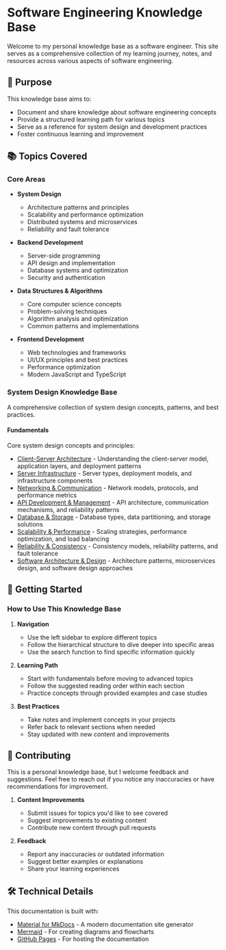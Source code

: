 # Software Engineering Knowledge Base

Welcome to my personal knowledge base as a software engineer. This site serves as a comprehensive collection of my learning journey, notes, and resources across various aspects of software engineering.

## 🎯 Purpose

This knowledge base aims to:

-   Document and share knowledge about software engineering concepts
-   Provide a structured learning path for various topics
-   Serve as a reference for system design and development practices
-   Foster continuous learning and improvement

## 📚 Topics Covered

### Core Areas

-   **System Design**

    -   Architecture patterns and principles
    -   Scalability and performance optimization
    -   Distributed systems and microservices
    -   Reliability and fault tolerance

-   **Backend Development**

    -   Server-side programming
    -   API design and implementation
    -   Database systems and optimization
    -   Security and authentication

-   **Data Structures & Algorithms**

    -   Core computer science concepts
    -   Problem-solving techniques
    -   Algorithm analysis and optimization
    -   Common patterns and implementations

-   **Frontend Development**
    -   Web technologies and frameworks
    -   UI/UX principles and best practices
    -   Performance optimization
    -   Modern JavaScript and TypeScript

### System Design Knowledge Base

A comprehensive collection of system design concepts, patterns, and best practices.

#### Fundamentals

Core system design concepts and principles:

-   [Client-Server Architecture](fundamentals/client-server.md) - Understanding the client-server model, application layers, and deployment patterns
-   [Server Infrastructure](fundamentals/server-infrastructure.md) - Server types, deployment models, and infrastructure components
-   [Networking & Communication](fundamentals/networking.md) - Network models, protocols, and performance metrics
-   [API Development & Management](fundamentals/api.md) - API architecture, communication mechanisms, and reliability patterns
-   [Database & Storage](fundamentals/database.md) - Database types, data partitioning, and storage solutions
-   [Scalability & Performance](fundamentals/scalability.md) - Scaling strategies, performance optimization, and load balancing
-   [Reliability & Consistency](fundamentals/reliability.md) - Consistency models, reliability patterns, and fault tolerance
-   [Software Architecture & Design](fundamentals/software-architecture.md) - Architecture patterns, microservices design, and software design approaches

<!-- #### Patterns

Common design patterns and solutions:

-   [Microservices Patterns](patterns/microservices.md) - Patterns for building and managing microservices
-   [Caching Strategies](patterns/caching.md) - Various caching approaches and implementations
-   [Message Queues & Event-Driven](patterns/messaging.md) - Message queue patterns and event-driven architectures
-   [Security Patterns](patterns/security.md) - Security best practices and patterns

#### Case Studies

Real-world system design examples:

-   [Social Media Platform](case-studies/social-media.md) - Design of a social media platform
-   [E-commerce System](case-studies/e-commerce.md) - Design of an e-commerce platform
-   [Video Streaming Platform](case-studies/streaming.md) - Design of a video streaming service

#### Tools

Tools and technologies for system design:

-   [Cloud Services](tools/cloud.md) - Overview of cloud services and providers
-   [Monitoring & Observability](tools/monitoring.md) - Tools for system monitoring and observability
-   [Deployment & Orchestration](tools/deployment.md) - Deployment tools and container orchestration -->

## 🚀 Getting Started

### How to Use This Knowledge Base

1. **Navigation**

    - Use the left sidebar to explore different topics
    - Follow the hierarchical structure to dive deeper into specific areas
    - Use the search function to find specific information quickly

2. **Learning Path**

    - Start with fundamentals before moving to advanced topics
    - Follow the suggested reading order within each section
    - Practice concepts through provided examples and case studies

3. **Best Practices**
    - Take notes and implement concepts in your projects
    - Refer back to relevant sections when needed
    - Stay updated with new content and improvements

## 🤝 Contributing

This is a personal knowledge base, but I welcome feedback and suggestions. Feel free
to reach out if you notice any inaccuracies or have recommendations for improvement.

1. **Content Improvements**

    - Submit issues for topics you'd like to see covered
    - Suggest improvements to existing content
    - Contribute new content through pull requests

2. **Feedback**

    - Report any inaccuracies or outdated information
    - Suggest better examples or explanations
    - Share your learning experiences

## 🛠️ Technical Details

This documentation is built with:

-   [Material for MkDocs](https://squidfunk.github.io/mkdocs-material/) - A modern documentation site generator
-   [Mermaid](https://mermaid-js.github.io/) - For creating diagrams and flowcharts
-   [GitHub Pages](https://pages.github.com/) - For hosting the documentation

